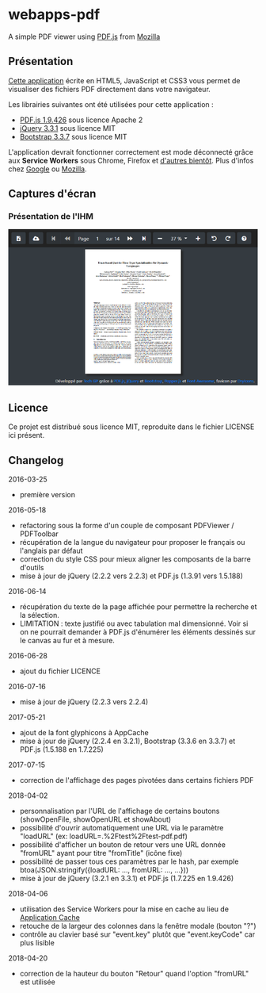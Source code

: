 # webapps-pdf

A simple PDF viewer using [PDF.js](http://mozilla.github.io/pdf.js/) from [Mozilla](https://www.mozilla.org/fr/)

## Présentation

[Cette application](https://techgp.fr/webapps/webapps-pdf.html) écrite en HTML5, JavaScript et CSS3 vous permet de visualiser des fichiers PDF directement dans votre navigateur.

Les librairies suivantes ont été utilisées pour cette application :

- [PDF.js 1.9.426](http://mozilla.github.io/pdf.js/) sous licence Apache 2
- [jQuery 3.3.1](http://jquery.com/) sous licence MIT
- [Bootstrap 3.3.7](http://getbootstrap.com/css/) sous licence MIT

L'application devrait fonctionner correctement est mode déconnecté grâce aux **Service Workers** sous Chrome, Firefox et [d'autres bientôt](https://caniuse.com/#search=service+worker).
Plus d'infos chez [Google](https://developers.google.com/web/fundamentals/primers/service-workers/) ou [Mozilla](https://developer.mozilla.org/en-US/docs/Web/API/Service_Worker_API/Using_Service_Workers).

## Captures d'écran

### Présentation de l'IHM

![Présentation de l'IHM](./screenshots/webapps-pdf-1.png)

## Licence

Ce projet est distribué sous licence MIT, reproduite dans le fichier LICENSE ici présent.

## Changelog

2016-03-25
- première version

2016-05-18
- refactoring sous la forme d'un couple de composant PDFViewer / PDFToolbar
- récupération de la langue du navigateur pour proposer le français ou l'anglais par défaut
- correction du style CSS pour mieux aligner les composants de la barre d'outils
- mise à jour de jQuery (2.2.2 vers 2.2.3) et PDF.js (1.3.91 vers 1.5.188)

2016-06-14
- récupération du texte de la page affichée pour permettre la recherche et la sélection.
- LIMITATION : texte justifié ou avec tabulation mal dimensionné. Voir si on ne pourrait demander à PDF.js d'énumérer les éléments dessinés sur le canvas au fur et à mesure.

2016-06-28
- ajout du fichier LICENCE

2016-07-16
- mise à jour de jQuery (2.2.3 vers 2.2.4)

2017-05-21
- ajout de la font glyphicons à AppCache
- mise à jour de jQuery (2.2.4 en 3.2.1), Bootstrap (3.3.6 en 3.3.7) et PDF.js (1.5.188 en 1.7.225)

2017-07-15
- correction de l'affichage des pages pivotées dans certains fichiers PDF 

2018-04-02
- personnalisation par l'URL de l'affichage de certains boutons (showOpenFile, showOpenURL et showAbout)
- possibilité d'ouvrir automatiquement une URL via le paramètre "loadURL" (ex: loadURL=.%2Ftest%2Ftest-pdf.pdf)
- possibilité d'afficher un bouton de retour vers une URL donnée "fromURL" ayant pour titre "fromTitle" (icône fixe)
- possibilité de passer tous ces paramètres par le hash, par exemple btoa(JSON.stringify({loadURL: ..., fromURL: ..., ...}))
- mise à jour de jQuery (3.2.1 en 3.3.1) et PDF.js (1.7.225 en 1.9.426)

2018-04-06
- utilisation des Service Workers pour la mise en cache au lieu de [Application Cache](https://developer.mozilla.org/fr/docs/Utiliser_Application_Cache)
- retouche de la largeur des colonnes dans la fenêtre modale (bouton "?")
- contrôle au clavier basé sur "event.key" plutôt que "event.keyCode" car plus lisible

2018-04-20
- correction de la hauteur du bouton "Retour" quand l'option "fromURL" est utilisée

